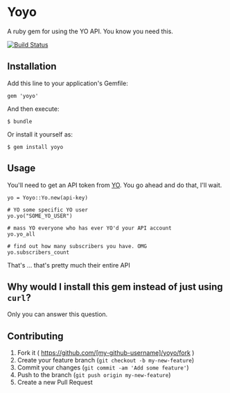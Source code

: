 # Yoyo

A ruby gem for using the YO API. You know you need this.

[![Build Status](https://travis-ci.org/philcrissman/yoyo.svg)](https://travis-ci.org/philcrissman/yoyo)

## Installation

Add this line to your application's Gemfile:

    gem 'yoyo'

And then execute:

    $ bundle

Or install it yourself as:

    $ gem install yoyo

## Usage

You'll need to get an API token from [YO](http://yoapi.justyo.co/). You go ahead and do that, I'll wait.

```
yo = Yoyo::Yo.new(api-key)

# YO some specific YO user
yo.yo("SOME_YO_USER")

# mass YO everyone who has ever YO'd your API account
yo.yo_all

# find out how many subscribers you have. OMG
yo.subscribers_count
```

That's ... that's pretty much their entire API

## Why would I install this gem instead of just using `curl`?

Only you can answer this question.

## Contributing

1. Fork it ( https://github.com/[my-github-username]/yoyo/fork )
2. Create your feature branch (`git checkout -b my-new-feature`)
3. Commit your changes (`git commit -am 'Add some feature'`)
4. Push to the branch (`git push origin my-new-feature`)
5. Create a new Pull Request

